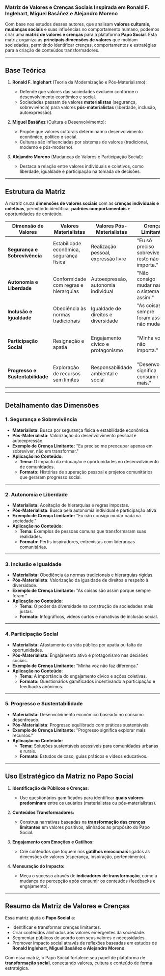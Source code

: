 ### **Matriz de Valores e Crenças Sociais Inspirada em Ronald F. Inglehart, Miguel Basáñez e Alejandro Moreno**

Com base nos estudos desses autores, que analisam **valores culturais, mudanças sociais** e suas influências no comportamento humano, podemos criar uma **matriz de valores e crenças** para a plataforma **Papo Social**. Esta matriz organiza as **principais dimensões de valores** que moldam sociedades, permitindo identificar crenças, comportamentos e estratégias para a criação de conteúdos transformadores.

---

## **Base Teórica**

1. **Ronald F. Inglehart** (Teoria da Modernização e Pós-Materialismo):
    
    - Defende que valores das sociedades evoluem conforme o desenvolvimento econômico e social.
    - Sociedades passam de valores **materialistas** (segurança, sobrevivência) para valores **pós-materialistas** (liberdade, inclusão, autoexpressão).
2. **Miguel Basáñez** (Cultura e Desenvolvimento):
    
    - Propõe que valores culturais determinam o desenvolvimento econômico, político e social.
    - Culturas são influenciadas por sistemas de valores (tradicional, moderno e pós-moderno).
3. **Alejandro Moreno** (Mudanças de Valores e Participação Social):
    
    - Destaca a relação entre valores individuais e coletivos, como liberdade, igualdade e participação na tomada de decisões.

---

## **Estrutura da Matriz**

A matriz cruza **dimensões de valores sociais** com as **crenças individuais e coletivas**, permitindo identificar **padrões comportamentais** e oportunidades de conteúdo.

|**Dimensão de Valores**|**Valores Materialistas**|**Valores Pós-Materialistas**|**Crença Limitante**|**Crença Transformadora**|**Aplicação em Conteúdo**|
|---|---|---|---|---|---|
|**Segurança e Sobrevivência**|Estabilidade econômica, segurança física|Realização pessoal, expressão livre|"Eu só preciso sobreviver, o resto não importa."|"Eu posso crescer e ajudar outros a crescer."|Conteúdos sobre dignidade e oportunidades locais.|
|**Autonomia e Liberdade**|Conformidade com regras e hierarquias|Autoexpressão, autonomia individual|"Não consigo mudar nada, o sistema é assim."|"Minhas ações fazem a diferença no mundo."|Histórias inspiradoras de ação comunitária.|
|**Inclusão e Igualdade**|Obediência às normas tradicionais|Igualdade de direitos e diversidade|"As coisas sempre foram assim, não mudam."|"A diversidade fortalece nossa sociedade."|Perfis de iniciativas inclusivas e de impacto.|
|**Participação Social**|Resignação e apatia|Engajamento cívico e protagonismo|"Minha voz não importa."|"Participar pode transformar minha comunidade."|Gamificação com questionários de impacto social.|
|**Progresso e Sustentabilidade**|Exploração de recursos sem limites|Responsabilidade ambiental e social|"Desenvolver significa consumir mais."|"Progresso sustentável garante o futuro de todos."|Conteúdos sobre práticas sustentáveis acessíveis.|

---

## **Detalhamento das Dimensões**

### **1. Segurança e Sobrevivência**

- **Materialista:** Busca por segurança física e estabilidade econômica.
- **Pós-Materialista:** Valorização do desenvolvimento pessoal e autoexpressão.
- **Exemplo de Crença Limitante:** "Eu preciso me preocupar apenas em sobreviver, não em transformar."
- **Aplicação no Conteúdo:**
    - **Tema:** O impacto da educação e oportunidades no desenvolvimento de comunidades.
    - **Formato:** Histórias de superação pessoal e projetos comunitários que geraram progresso social.

---

### **2. Autonomia e Liberdade**

- **Materialista:** Aceitação de hierarquias e regras impostas.
- **Pós-Materialista:** Busca pela autonomia individual e participação ativa.
- **Exemplo de Crença Limitante:** "Eu não consigo mudar nada na sociedade."
- **Aplicação no Conteúdo:**
    - **Tema:** Exemplos de pessoas comuns que transformaram suas realidades.
    - **Formato:** Perfis inspiradores, entrevistas com lideranças comunitárias.

---

### **3. Inclusão e Igualdade**

- **Materialista:** Obediência às normas tradicionais e hierarquias rígidas.
- **Pós-Materialista:** Valorização da igualdade de direitos e respeito à diversidade.
- **Exemplo de Crença Limitante:** "As coisas são assim porque sempre foram."
- **Aplicação no Conteúdo:**
    - **Tema:** O poder da diversidade na construção de sociedades mais justas.
    - **Formato:** Infográficos, vídeos curtos e narrativas de inclusão social.

---

### **4. Participação Social**

- **Materialista:** Afastamento da vida pública por apatia ou falta de oportunidades.
- **Pós-Materialista:** Engajamento ativo e protagonismo nas decisões sociais.
- **Exemplo de Crença Limitante:** "Minha voz não faz diferença."
- **Aplicação no Conteúdo:**
    - **Tema:** A importância do engajamento cívico e ações coletivas.
    - **Formato:** Questionários gamificados incentivando a participação e feedbacks anônimos.

---

### **5. Progresso e Sustentabilidade**

- **Materialista:** Desenvolvimento econômico baseado no consumo desenfreado.
- **Pós-Materialista:** Progresso equilibrado com práticas sustentáveis.
- **Exemplo de Crença Limitante:** "Progresso significa explorar mais recursos."
- **Aplicação no Conteúdo:**
    - **Tema:** Soluções sustentáveis acessíveis para comunidades urbanas e rurais.
    - **Formato:** Estudos de caso, guias práticos e vídeos educativos.

---

## **Uso Estratégico da Matriz no Papo Social**

1. **Identificação de Públicos e Crenças:**
    
    - Use questionários gamificados para identificar **quais valores predominam** entre os usuários (materialistas ou pós-materialistas).
2. **Conteúdos Transformadores:**
    
    - Construa narrativas baseadas na **transformação das crenças limitantes** em valores positivos, alinhados ao propósito do Papo Social.
3. **Engajamento com Emoções e Gatilhos:**
    
    - Crie conteúdos que toquem nos **gatilhos emocionais** ligados às dimensões de valores (esperança, inspiração, pertencimento).
4. **Mensuração do Impacto:**
    
    - Meça o sucesso através de **indicadores de transformação**, como a mudança de percepção após consumir os conteúdos (feedbacks e engajamento).

---

## **Resumo da Matriz de Valores e Crenças**

Essa matriz ajuda o **Papo Social** a:

- Identificar e transformar crenças limitantes.
- Criar conteúdos alinhados aos valores emergentes da sociedade.
- Segmentar públicos de acordo com seus valores e necessidades.
- Promover impacto social através de reflexões baseadas em estudos de **Ronald Inglehart, Miguel Basáñez e Alejandro Moreno**.

Com essa matriz, o Papo Social fortalece seu papel de plataforma de **transformação social**, conectando valores, cultura e conteúdo de forma estratégica.